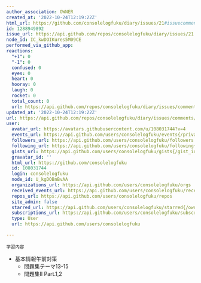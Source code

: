 ```yaml
---
author_association: OWNER
created_at: '2022-10-24T12:19:22Z'
html_url: https://github.com/consolelogfuku/diary/issues/21#issuecomment-1288949892
id: 1288949892
issue_url: https://api.github.com/repos/consolelogfuku/diary/issues/21
node_id: IC_kwDOIKures5M09CE
performed_via_github_app: 
reactions:
  "+1": 0
  "-1": 0
  confused: 0
  eyes: 0
  heart: 0
  hooray: 0
  laugh: 0
  rocket: 0
  total_count: 0
  url: https://api.github.com/repos/consolelogfuku/diary/issues/comments/1288949892/reactions
updated_at: '2022-10-24T12:19:22Z'
url: https://api.github.com/repos/consolelogfuku/diary/issues/comments/1288949892
user:
  avatar_url: https://avatars.githubusercontent.com/u/108031744?v=4
  events_url: https://api.github.com/users/consolelogfuku/events{/privacy}
  followers_url: https://api.github.com/users/consolelogfuku/followers
  following_url: https://api.github.com/users/consolelogfuku/following{/other_user}
  gists_url: https://api.github.com/users/consolelogfuku/gists{/gist_id}
  gravatar_id: ''
  html_url: https://github.com/consolelogfuku
  id: 108031744
  login: consolelogfuku
  node_id: U_kgDOBnBvAA
  organizations_url: https://api.github.com/users/consolelogfuku/orgs
  received_events_url: https://api.github.com/users/consolelogfuku/received_events
  repos_url: https://api.github.com/users/consolelogfuku/repos
  site_admin: false
  starred_url: https://api.github.com/users/consolelogfuku/starred{/owner}{/repo}
  subscriptions_url: https://api.github.com/users/consolelogfuku/subscriptions
  type: User
  url: https://api.github.com/users/consolelogfuku

---
```

`学習内容`
- 基本情報午前対策
  - 問題集テーマ13-15
  - 問題集Ⅱ Part.1,2 